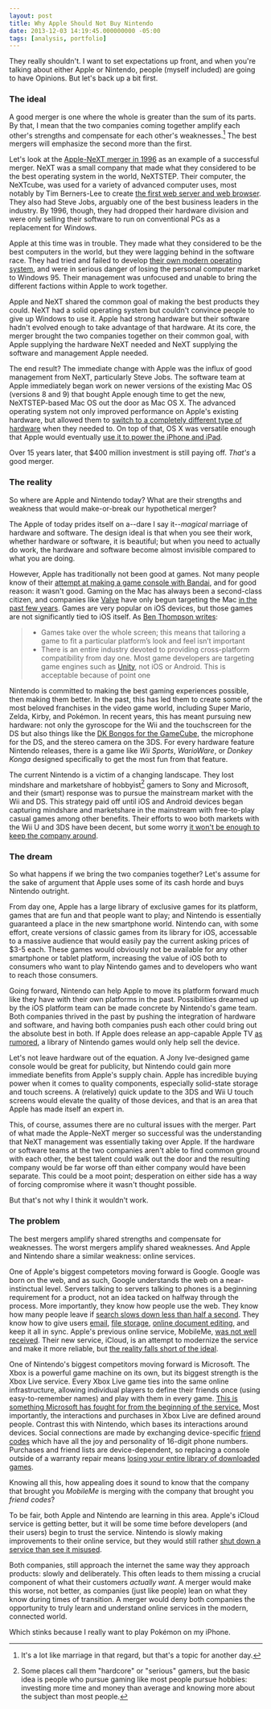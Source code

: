 ```yaml
---
layout: post
title: Why Apple Should Not Buy Nintendo
date: 2013-12-03 14:19:45.000000000 -05:00
tags: [analysis, portfolio]
---
```

They really shouldn't. I want to set expectations up front, and when you're talking about either Apple or Nintendo, people (myself included) are going to have Opinions. But let's back up a bit first.

### The ideal ###

A good merger is one where the whole is greater than the sum of its parts. By that, I mean that the two companies coming together amplify each other's strengths and compensate for each other's weaknesses.[^1] The best mergers will emphasize the second more than the first.

[^1]: It's a lot like marriage in that regard, but that's a topic for another day.

Let's look at the <a href="http://en.wikipedia.org/wiki/NeXT#1996:_After_NeXT">Apple-NeXT merger in 1996</a> as an example of a successful merger. NeXT was a small company that made what they considered to be the best operating system in the world, NeXTSTEP. Their computer, the NeXTcube, was used for a variety of advanced computer uses, most notably by Tim Berners-Lee to create <a href="http://en.wikipedia.org/wiki/WorldWideWeb">the first web server and web browser</a>. They also had Steve Jobs, arguably one of the best business leaders in the industry. By 1996, though, they had dropped their hardware division and were only selling their software to run on conventional PCs as a replacement for Windows.

Apple at this time was in trouble. They made what they considered to be the best computers in the world, but they were lagging behind in the software race. They had tried and failed to develop <a href="http://en.wikipedia.org/wiki/Copland_(operating_system)">their own modern operating system</a>, and were in serious danger of losing the personal computer market to Windows 95. Their management was unfocused and unable to bring the different factions within Apple to work together.

<p>Apple and NeXT shared the common goal of making the best products they could. NeXT had a solid operating system but couldn't convince people to give up Windows to use it. Apple had strong hardware but their software hadn't evolved enough to take advantage of that hardware. At its core, the merger brought the two companies together on their common goal, with Apple supplying the hardware NeXT needed and NeXT supplying the software and management Apple needed.</p>

<p>The end result? The immediate change with Apple was the influx of good management from NeXT, particularly Steve Jobs. The software team at Apple immediately began work on newer versions of the existing Mac OS (versions 8 and 9) that bought Apple enough time to get the new, NeXTSTEP-based Mac OS out the door as Mac OS X. The advanced operating system not only improved performance on Apple's existing hardware, but allowed them to <a href="http://en.wikipedia.org/wiki/Apple%27s_transition_to_Intel_processors">switch to a completely different type of hardware</a> when they needed to. On top of that, OS X was versatile enough that Apple would eventually <a href="http://en.wikipedia.org/wiki/IOS">use it to power the iPhone and iPad</a>.</p>

<p>Over 15 years later, that $400 million investment is still paying off. <em>That's</em> a good merger.</p>

<h3>The reality</h3>

<p>So where are Apple and Nintendo today? What are their strengths and weakness that would make-or-break our hypothetical merger?</p>

<p>The Apple of today prides itself on a--dare I say it--<em>magical</em> marriage of hardware and software. The design ideal is that when you see their work, whether hardware or software, it is beautiful; but when you need to actually do work, the hardware and software become almost invisible compared to what you are doing.</p>

<p>However, Apple has traditionally not been good at games. Not many people know of their <a href="http://en.wikipedia.org/wiki/Apple_Bandai_Pippin">attempt at making a game console with Bandai</a>, and for good reason: it wasn't good. Gaming on the Mac has always been a second-class citizen, and companies like <a href="http://www.valvesoftware.com/games/">Valve</a> have only begun targeting the Mac <a href="http://store.steampowered.com/about/">in the past few years</a>. Games are very popular on iOS devices, but those games are not significantly tied to iOS itself. As <a href="http://stratechery.com/2013/casual-gaming-is-a-sustainable-business-but-not-a-platform-differentiator/">Ben Thompson writes</a>:</p>

<blockquote>

  <ul>

  <li>Games take over the whole screen; this means that tailoring a game to fit a particular platform’s look and feel isn’t important</li>

  <li>There is an entire industry devoted to providing cross-platform compatibility from day one. Most game developers are targeting game engines such as <a href="http://unity3d.com/">Unity</a>, not iOS or Android. This is acceptable because of point one</li>

  </ul>

</blockquote>

<p>Nintendo is committed to making the best gaming experiences possible, then making them better. In the past, this has led them to create some of the most beloved franchises in the video game world, including Super Mario, Zelda, Kirby, and Pok&eacute;mon. In recent years, this has meant pursuing new hardware: not only the gyroscope for the Wii and the touchscreen for the DS but also things like the <a href="http://en.wikipedia.org/wiki/DK_Bongos">DK Bongos for the GameCube</a>, the microphone for the DS, and the stereo camera on the 3DS. For every hardware feature Nintendo releases, there is a game like <em>Wii Sports</em>, <em>WarioWare</em>, or <em>Donkey Konga</em> designed specifically to get the most fun from that feature.</p>



The current Nintendo is a victim of a changing landscape. They lost mindshare and marketshare of hobbyist[^hardcore] gamers to Sony and Microsoft, and their (smart) response was to pursue the mainstream market with the Wii and DS. This strategy paid off until iOS and Android devices began capturing mindshare and marketshare in the mainstream with free-to-play casual games among other benefits. Their efforts to woo both markets with the Wii U and 3DS have been decent, but some worry [it won't be enough to keep the company around](http://www.bloomberg.com/news/2013-12-02/nintendo-seen-missing-target-as-sony-microsoft-sales-dwarf-wii-u.html).

[^hardcore]: Some places call them "hardcore" or "serious" gamers, but the basic idea is people who pursue gaming like most people pursue hobbies: investing more time and money than average and knowing more about the subject than most people.

<h3>The dream</h3>



<p>So what happens if we bring the two companies together? Let's assume for the sake of argument that Apple uses some of its cash horde and buys Nintendo outright.</p>



<p>From day one, Apple has a large library of exclusive games for its platform, games that are fun and that people want to play; and Nintendo is essentially guaranteed a place in the new smartphone world. Nintendo can, with some effort, create versions of classic games from its library for iOS, accessable to a massive audience that would easily pay the current asking prices of $3-5 each. These games would obviously not be available for any other smartphone or tablet platform, increasing the value of iOS both to consumers who want to play Nintendo games and to developers who want to reach those consumers.</p>



<p>Going forward, Nintendo can help Apple to move its platform forward much like they have with their own platforms in the past. Possibilities dreamed up by the iOS platform team can be made concrete by Nintendo's game team. Both companies thrived in the past by pushing the integration of hardware and software, and having both companies push each other could bring out the absolute best in both. If Apple does release an app-capable Apple TV <a href="http://www.macrumors.com/2013/02/13/xbox-founding-engineer-says-apple-tv-could-destroy-console-gaming-with-third-party-apps/">as rumored</a>, a library of Nintendo games would only help sell the device.</p>



<p>Let's not leave hardware out of the equation. A Jony Ive-designed game console would be great for publicity, but Nintendo could gain more immediate benefits from Apple's supply chain. Apple has incredible buying power when it comes to quality components, especially solid-state storage and touch screens. A (relatively) quick update to the 3DS and Wii U touch screens would elevate the quality of those devices, and that is an area that Apple has made itself an expert in.</p>



<p>This, of course, assumes there are no cultural issues with the merger. Part of what made the Apple-NeXT merger so successful was the understanding that NeXT management was essentially taking over Apple. If the hardware or software teams at the two companies aren't able to find common ground with each other, the best talent could walk out the door and the resulting company would be far worse off than either company would have been separate. This could be a moot point; desperation on either side has a way of forcing compromise where it wasn't thought possible.</p>



<p>But that's not why I think it wouldn't work.</p>



<h3>The problem</h3>



<p>The best mergers amplify shared strengths and compensate for weaknesses. The worst mergers amplify shared weaknesses. And Apple and Nintendo share a similar weakness: online services.</p>



<p>One of Apple's biggest competetors moving forward is Google. Google was born on the web, and as such, Google understands the web on a near-instinctual level. Servers talking to servers talking to phones is a beginning requirement for a product, not an idea tacked on halfway through the process. More importantly, they know how people use the web. They know how many people leave if <a href="http://www.google.com/think/articles/the-google-gospel-of-speed-urs-hoelzle.html">search slows down less than half a second</a>. They know how to give users <a href="http://mail.google.com/">email</a>, <a href="http://drive.google.com/">file storage</a>, <a href="http://docs.google.com/">online document editing</a>, and keep it all in sync. Apple's previous online service, MobileMe, <a href="http://allthingsd.com/20080723/apples-mobileme-is-far-too-flawed-to-be-reliable/">was not well received</a>. Their new service, iCloud, is an attempt to modernize the service and make it more reliable, but <a href="http://appleinsider.com/articles/13/03/29/apples-icloud-disparaged-over-core-data-sync-problems">the reality falls short of the ideal</a>.</p>



<p>One of Nintendo's biggest competitors moving forward is Microsoft. The Xbox is a powerful game machine on its own, but its biggest strength is the Xbox Live service. Every Xbox Live game ties into the same online infrastructure, allowing individual players to define their friends once (using easy-to-remember names) and play with them in every game. <a href="http://www.polygon.com/features/2013/11/11/4849940/xbox-live-millennium-e">This is something Microsoft has fought for from the beginning of the service.</a> Most importantly, the interactions and purchases in Xbox Live are defined around people. Contrast this with Nintendo, which bases its interactions around devices. Social connections are made by exchanging device-specific <a href="http://www.nintendo.com/consumer/wfc/en_na/ds/gameSupportFriendCodes.jsp#manual">friend codes</a> which have all the joy and personality of 16-digit phone numbers. Purchases and friend lists are device-dependent, so replacing a console outside of a warranty repair means <a href="http://kotaku.com/5982965/nintendo-fan-is-unhappy-with-nintendos-200-answer-to-his-400-wii-u-problem">losing your entire library of downloaded games</a>.</p>



<p>Knowing all this, how appealing does it sound to know that the company that brought you <em>MobileMe</em> is merging with the company that brought you <em>friend codes</em>?</p>



<p>To be fair, both Apple and Nintendo are learning in this area. Apple's iCloud service is getting better, but it will be some time before developers (and their users) begin to trust the service. Nintendo is slowly making improvements to their online service, but they would still rather <a href="http://www.nintendo.com/whatsnew/detail/UHQZFP2Jxcll_Vm-PsZpxNIK5920bRRK">shut down a service than see it misused</a>.</p>



<p>Both companies, still approach the internet the same way they approach products: slowly and deliberately. This often leads to them missing a crucial component of what their customers <em>actually want</em>. A merger would make this worse, not better, as companies (just like people) lean on what they know during times of transition. A merger would deny both companies the opportunity to truly learn and understand online services in the modern, connected world.</p>



<p>Which stinks because I really want to play Pok&eacute;mon on my iPhone.</p>




